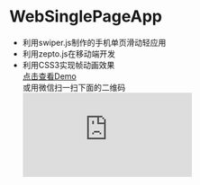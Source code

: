 # WebSinglePageApp
* 利用swiper.js制作的手机单页滑动轻应用
* 利用zepto.js在移动端开发
* 利用CSS3实现帧动画效果<br>
  <a href="http://item.tourzj.gov.cn/weixin/jnh/xikou/index.html" target="_blank">点击查看Demo</a><br>
  或用微信扫一扫下面的二维码<br>
  ![Demo二维码](http://www.liantu.com/api.php?bg=ffffff&fg=000000&gc=000000&el=L&text=http%3A%2F%2Fitem.tourzj.gov.cn%2Fweixin%2Fjnh%2Fxikou%2Findex.html "Demo二维码")
  
